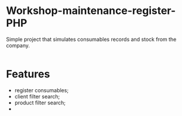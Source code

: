 # Workshop-maintenance-register-PHP
Simple project that simulates consumables records and stock from the company.

<img src="https://github.com/raOliveiraGitHub/Workshop-maintenance-register-PHP/blob/main/workshop.PNG" alt=""/>

# Features

* register consumables;
* client filter search;
* product filter search;
* 
